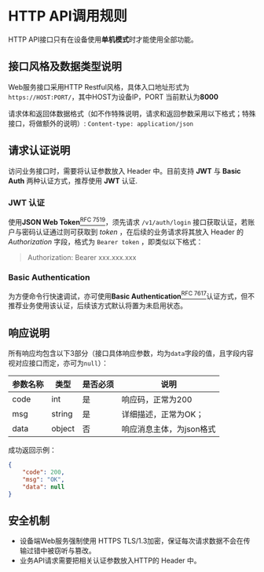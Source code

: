 
# HTTP API调用规则

HTTP API接口只有在设备使用**单机模式**时才能使用全部功能。

## 接口风格及数据类型说明

Web服务接口采用HTTP Restful风格，具体入口地址形式为`https://HOST:PORT/`，其中HOST为设备IP，PORT 当前默认为**8000**

请求体和返回体数据格式（如不作特殊说明，请求和返回参数采用以下格式；特殊接口，将做额外的说明）: `Content-type: application/json`



## 请求认证说明

访问业务接口时，需要将认证参数放入 Header 中。目前支持 **JWT** 与 **Basic Auth** 两种认证方式，推荐使用 **JWT** 认证.

### JWT 认证

使用**JSON Web Token**[<sup>RFC 7519</sup>](https://datatracker.ietf.org/doc/html/rfc7519)，须先请求 `/v1/auth/login` 接口获取认证，若账户与密码认证通过则可获取到 *token* ，在后续的业务请求将其放入 Header 的 *Authorization* 字段，格式为 `Bearer token` ，即类似以下格式：

>  Authorization: Bearer xxx.xxx.xxx

### Basic Authentication

为方便命令行快速调试，亦可使用**Basic Authentication**[<sup>RFC 7617</sup>](https://datatracker.ietf.org/doc/html/rfc7617)认证方式，但不推荐业务使用该认证，后续该方式默认将置为未启用状态。



## 响应说明

所有响应均包含以下3部分（接口具体响应参数，均为`data`字段的值，且字段内容视对应接口而定，亦可为`null`）：

| **参数名称** | **类型** | **是否必须** | **说明**                 |
|--------------|----------|--------------|--------------------------|
| code         | int      | 是           | 响应码，正常为200        |
| msg          | string   | 是           | 详细描述，正常为OK；     |
| data         | object   | 否           | 响应消息主体，为json格式 |

成功返回示例：

``` json
{  
	"code": 200,  
	"msg": "OK",  
	"data": null 
} 
```



## 安全机制

-   设备端Web服务强制使用 HTTPS TLS/1.3加密，保证每次请求数据不会在传输过错中被窃听与篡改。
-   业务API请求需要把相关认证参数放入HTTP的 Header 中。
